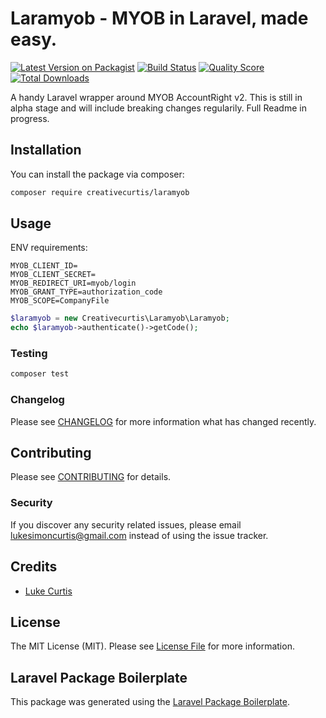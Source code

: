 # Laramyob - MYOB in Laravel, made easy.

[![Latest Version on Packagist](https://img.shields.io/packagist/v/creativecurtis/laramyob.svg?style=flat-square)](https://packagist.org/packages/creativecurtis/laramyob)
[![Build Status](https://img.shields.io/travis/creativecurtis/laramyob/master.svg?style=flat-square)](https://travis-ci.org/creativecurtis/laramyob)
[![Quality Score](https://img.shields.io/scrutinizer/g/creativecurtis/laramyob.svg?style=flat-square)](https://scrutinizer-ci.com/g/creativecurtis/laramyob)
[![Total Downloads](https://img.shields.io/packagist/dt/creativecurtis/laramyob.svg?style=flat-square)](https://packagist.org/packages/creativecurtis/laramyob)

A handy Laravel wrapper around MYOB AccountRight v2. This is still in alpha stage and will include breaking changes regularily. Full Readme in progress.

## Installation

You can install the package via composer:

```bash
composer require creativecurtis/laramyob
```

## Usage
ENV requirements:

```
MYOB_CLIENT_ID=
MYOB_CLIENT_SECRET=
MYOB_REDIRECT_URI=myob/login
MYOB_GRANT_TYPE=authorization_code
MYOB_SCOPE=CompanyFile
```

``` php
$laramyob = new Creativecurtis\Laramyob\Laramyob;
echo $laramyob->authenticate()->getCode();
```

### Testing

``` bash
composer test
```

### Changelog

Please see [CHANGELOG](CHANGELOG.md) for more information what has changed recently.

## Contributing

Please see [CONTRIBUTING](CONTRIBUTING.md) for details.

### Security

If you discover any security related issues, please email lukesimoncurtis@gmail.com instead of using the issue tracker.

## Credits

- [Luke Curtis](https://github.com/lukecurtis93)

## License

The MIT License (MIT). Please see [License File](LICENSE.md) for more information.

## Laravel Package Boilerplate

This package was generated using the [Laravel Package Boilerplate](https://laravelpackageboilerplate.com).
